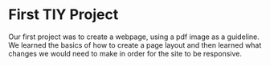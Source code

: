 # First TIY Project
Our first project was to create a webpage, using a pdf image as a guideline.  We learned the basics of how to create a page layout and then learned what changes we would need to make in order for the site to be responsive.

